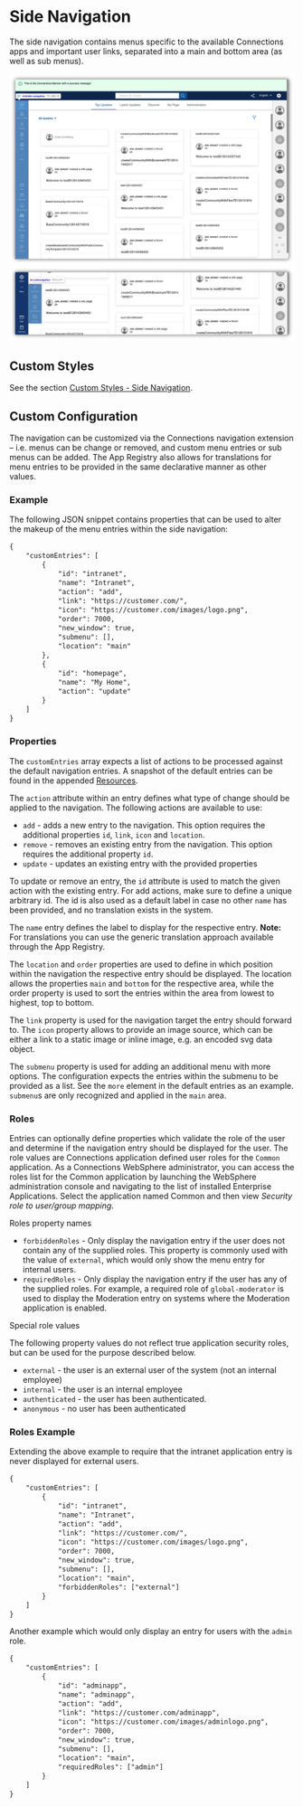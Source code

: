 # Side Navigation

The side navigation contains menus specific to the available Connections apps and important user links, separated into a main and bottom area (as well as sub menus). 

![Side Navigation](side-navigation.png "Side Navigation")
![Side Navigation - Sub Menu](side-navigation-sub-menu.png "Side Navigation - Sub Menu")

## Custom Styles
See the section [Custom Styles - Side Navigation](../../custom-styles/README.md#side-navigation).

## Custom Configuration

The navigation can be customized via the Connections navigation extension – i.e. menus can be change or removed, and custom menu entries or sub menus can be added.
The App Registry also allows for translations for menu entries to be provided in the same declarative manner as other values.

### Example

The following JSON snippet contains properties that can be used to alter the makeup of the menu entries within the side navigation:

```
{
    "customEntries": [
        {
            "id": "intranet",
            "name": "Intranet",
            "action": "add",
            "link": "https://customer.com/",
            "icon": "https://customer.com/images/logo.png",
            "order": 7000,
            "new_window": true,
            "submenu": [],
            "location": "main"
        },
        {
            "id": "homepage",
            "name": "My Home",
            "action": "update"
        }
    ]
}
```

### Properties

The `customEntries` array expects a list of actions to be processed against the default navigation entries. A snapshot of the default entries can be found in the appended [Resources](./resources/).

The `action` attribute within an entry defines what type of change should be applied to the navigation. The following actions are available to use:
- `add` - adds a new entry to the navigation. This option requires the additional properties `id`, `link`, `icon` and `location`.
- `remove` - removes an existing entry from the navigation. This option requires the additional property `id`.
- `update` - updates an existing entry with the provided properties

To update or remove an entry, the `id` attribute is used to match the given action with the existing entry. For add actions, make sure to define a unique arbitrary id. The id is also used as a default label in case no other `name` has been provided, and no translation exists in the system. 

The `name` entry defines the label to display for the respective entry. **Note:** For translations you can use the generic translation approach available through the App Registry.

The `location` and `order` properties are used to define in which position within the navigation the respective entry should be displayed. The location allows the properties `main` and `bottom` for the respective area, while the order property is used to sort the entries within the area from lowest to highest, top to bottom.

The `link` property is used for the navigation target the entry should forward to. The `icon` property allows to provide an image source, which can be either a link to a static image or inline image, e.g. an encoded svg data object.

The `submenu` property is used for adding an additional menu with more options. The configuration expects the entries within the submenu to be provided as a list. See the `more` element in the default entries as an example. `submenu`s are only recognized and applied in the `main` area.

### Roles

Entries can optionally define properties which validate the role of the user and determine if the navigation entry should be displayed for the user. The role values are Connections application defined user roles for the `Common` application. As a Connections WebSphere administrator, you can access the roles list for the Common application by launching the WebSphere administration console and navigating to the list of installed Enterprise Applications. Select the application named Common and then view _Security role to user/group mapping_.

Roles property names

- `forbiddenRoles` - Only display the navigation entry if the user does not contain any of the supplied roles. This property is commonly used with the value of `external`, which would only show the menu entry for internal users.
- `requiredRoles` -  Only display the navigation entry if the user has any of the supplied roles. For example, a required role of `global-moderator` is used to display the Moderation entry on systems where the Moderation application is enabled.

Special role values

The following property values do not reflect true application security roles, but can be used for the purpose described below.

- `external` - the user is an external user of the system (not an internal employee)
- `internal` - the user is an internal employee
- `authenticated` - the user has been authenticated.
- `anonymous` - no user has been authenticated


### Roles Example

Extending the above example to require that the intranet application entry is never displayed for external users.

```
{
    "customEntries": [
        {
            "id": "intranet",
            "name": "Intranet",
            "action": "add",
            "link": "https://customer.com/",
            "icon": "https://customer.com/images/logo.png",
            "order": 7000,
            "new_window": true,
            "submenu": [],
            "location": "main",
            "forbiddenRoles": ["external"]
        }
    ]
}
```

Another example which would only display an entry for users with the `admin` role. 

```
{
    "customEntries": [
        {
            "id": "adminapp",
            "name": "adminapp",
            "action": "add",
            "link": "https://customer.com/adminapp",
            "icon": "https://customer.com/images/adminlogo.png",
            "order": 7000,
            "new_window": true,
            "submenu": [],
            "location": "main",
            "requiredRoles": ["admin"]
        }
    ]
}
```
